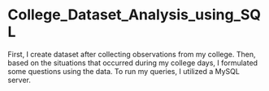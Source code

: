 # College_Dataset_Analysis_using_SQL
First, I create dataset after collecting observations from my college.
Then, based on the situations that occurred during my college days, I formulated some questions using the data. To run my queries, I utilized a MySQL server.
